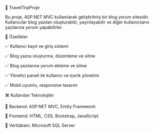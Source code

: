 📌 TravelTripProje

Bu proje, ASP.NET MVC kullanılarak geliştirilmiş bir blog yorum sitesidir. 
Kullanıcılar blog yazıları oluşturabilir, yayınlayabilir ve diğer kullanıcıların yazılarına yorum yapabilirler.

🚀 Özellikler

✅ Kullanıcı kayıt ve giriş sistemi 

✅ Blog yazısı oluşturma, düzenleme ve silme

✅ Blog yazılarına yorum ekleme ve silme

✅ Yönetici paneli ile kullanıcı ve içerik yönetimi

✅ Mobil uyumlu, responsive tasarım


🛠 Kullanılan Teknolojiler

🔹 Backend: ASP.NET MVC, Entity Framework

🔹 Frontend: HTML, CSS, Bootstrap, JavaScript

🔹 Veritabanı: Microsoft SQL Server
